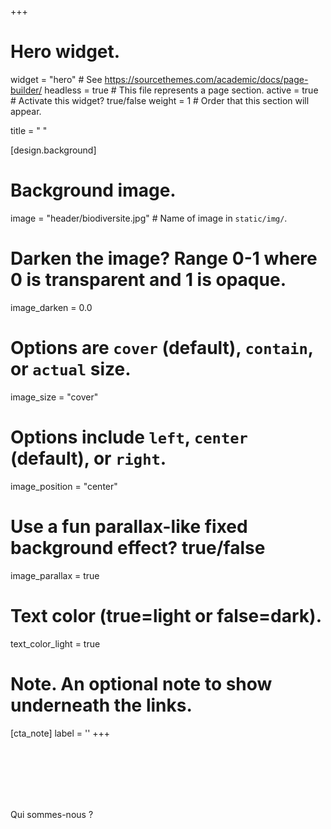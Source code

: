 +++
# Hero widget.
widget = "hero"  # See https://sourcethemes.com/academic/docs/page-builder/
headless = true  # This file represents a page section.
active = true  # Activate this widget? true/false
weight = 1  # Order that this section will appear.

title = " "


[design.background]

  # Background image.
  image = "header/biodiversite.jpg"  # Name of image in `static/img/`.

  # Darken the image? Range 0-1 where 0 is transparent and 1 is opaque.
  image_darken = 0.0  

  #  Options are `cover` (default), `contain`, or `actual` size.
  image_size = "cover"  

  # Options include `left`, `center` (default), or `right`.
  image_position = "center"

  # Use a fun parallax-like fixed background effect? true/false
  image_parallax = true  

  # Text color (true=light or false=dark).
  text_color_light = true

# Note. An optional note to show underneath the links.
[cta_note]
  label = ''
+++



<br />

<br />

<br />

<br />

<br />

Qui sommes-nous ?
